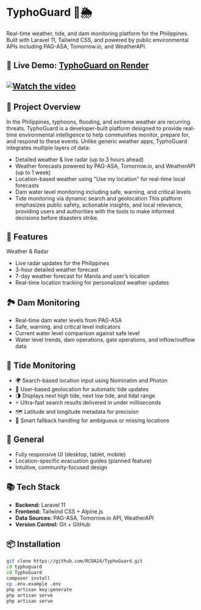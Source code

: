 # TyphoGuard 🌊🌦️  
Real-time weather, tide, and dam monitoring platform for the Philippines.
Built with Laravel 11, Tailwind CSS, and powered by public environmental APIs including PAG-ASA, Tomorrow.io, and WeatherAPI.
## 🔗 Live Demo: [TyphoGuard on Render](https://typhoguard.onrender.com/)


## [![Watch the video](https://img.youtube.com/vi/eVApJ1Uo2RY/maxresdefault.jpg)](https://www.youtube.com/watch?v=eVApJ1Uo2RY)



## 🧭 Project Overview  
In the Philippines, typhoons, flooding, and extreme weather are recurring threats. TyphoGuard is a developer-built platform designed to provide real-time environmental intelligence to help communities monitor, prepare for, and respond to these events.
Unlike generic weather apps, TyphoGuard integrates multiple layers of data:
- Detailed weather & live radar (up to 3 hours ahead)
- Weather forecasts powered by PAG-ASA, Tomorrow.io, and WeatherAPI (up to 1 week)
- Location-based weather using "Use my location" for real-time local forecasts
- Dam water level monitoring including safe, warning, and critical levels
- Tide monitoring via dynamic search and geolocation
This platform emphasizes public safety, actionable insights, and local relevance, providing users and authorities with the tools to make informed decisions before disasters strike.

## 🚀 Features
Weather & Radar
- Live radar updates for the Philippines
- 3-hour detailed weather forecast
- 7-day weather forecast for Manila and user’s location
- Real-time location tracking for personalized weather updates

## 🏞️ Dam Monitoring
- Real-time dam water levels from PAG-ASA
- Safe, warning, and critical level indicators
- Current water level comparison against safe level
- Water level trends, dam operations, gate operations, and inflow/outflow data

## 🌊 Tide Monitoring
- 🌍 Search-based location input using Nominatim and Photon
- 📍 User-based geolocation for automatic tide updates
- 🌗 Displays next high tide, next low tide, and tidal range
- ⚡ Ultra-fast search results delivered in under milliseconds
- 🗺️ Latitude and longitude metadata for precision
- 🧠 Smart fallback handling for ambiguous or missing locations

## 📝 General
- Fully responsive UI (desktop, tablet, mobile)  
- Location-specific evacuation guides (planned feature)  
- Intuitive, community-focused design  

## 📚 Tech Stack
- **Backend:** Laravel 11  
- **Frontend:** Tailwind CSS + Alpine.js  
- **Data Sources:** PAG-ASA, Tomorrow.io API, WeatherAPI  
- **Version Control:** Git + GitHub  



## 📦 Installation
```bash
git clone https://github.com/RCOA24/TyphoGuard.git
cd typhoguard
cd TyphoGuard
composer install
cp .env.example .env
php artisan key:generate
php artisan serve
php artisan serve